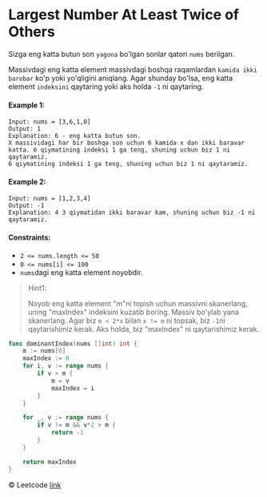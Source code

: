 # Largest Number At Least Twice of Others

Sizga eng katta butun son `yagona` bo'lgan sonlar qatori `nums` berilgan.

Massivdagi eng katta element massivdagi boshqa raqamlardan `kamida ikki barobar` ko'p yoki yo'qligini aniqlang. Agar shunday bo'lsa, eng katta element `indeksini` qaytaring yoki aks holda `-1` ni qaytaring.

#### Example 1:
```
Input: nums = [3,6,1,0]
Output: 1
Explanation: 6 - eng katta butun son.
X massividagi har bir boshqa son uchun 6 kamida x dan ikki baravar katta. 6 qiymatining indeksi 1 ga teng, shuning uchun biz 1 ni qaytaramiz. 
6 qiymatining indeksi 1 ga teng, shuning uchun biz 1 ni qaytaramiz.
```

#### Example 2:
```
Input: nums = [1,2,3,4]
Output: -1
Explanation: 4 3 qiymatidan ikki baravar kam, shuning uchun biz -1 ni qaytaramiz.
```

#### Constraints:

* `2 <= nums.length <= 50`
* `0 <= nums[i] <= 100`
* `nums`dagi eng katta element noyobdir.

> Hint1:
>
> Noyob eng katta element "m"ni topish uchun massivni skanerlang, uning "maxIndex" indeksini kuzatib boring. Massiv bo'ylab yana skanerlang. Agar biz `m < 2*x` bilan `x != m` ni topsak, biz `-1`ni qaytarishimiz kerak. Aks holda, biz "maxIndex" ni qaytarishimiz kerak.

```go
func dominantIndex(nums []int) int {
	m := nums[0]
	maxIndex := 0
	for i, v := range nums {
		if v > m {
			m = v
			maxIndex = i
		}
	}

	for _, v := range nums {
		if v != m && v*2 > m {
			return -1
		}
	}

	return maxIndex
}
```

© Leetcode [link](https://leetcode.com/explore/learn/card/array-and-string/201/introduction-to-array/1147/)
